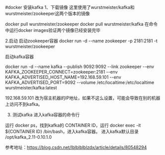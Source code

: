 #docker 安装kafka
1、下载镜像
这里使用了wurstmeister/kafka和wurstmeister/zookeeper这两个版本的镜像


docker pull wurstmeister/zookeeper
docker pull wurstmeister/kafka
在命令中运行docker images验证两个镜像已经安装完毕

2.启动
启动zookeeper容器
docker run -d --name zookeeper -p 2181:2181 -t wurstmeister/zookeeper

启动kafka容器

docker run -d --name kafka --publish 9092:9092 --link zookeeper --env KAFKA_ZOOKEEPER_CONNECT=zookeeper:2181 --env KAFKA_ADVERTISED_HOST_NAME=192.168.59.101 --env KAFKA_ADVERTISED_PORT=9092 --volume /etc/localtime:/etc/localtime wurstmeister/kafka:latest

192.168.59.101 改为宿主机器的IP地址，如果不这么设置，可能会导致在别的机器上访问不到kafka。

3. 测试kafka
进入kafka容器的命令行

 

运行 docker ps，找到kafka的 CONTAINER ID，运行 docker exec -it ${CONTAINER ID} /bin/bash，进入kafka容器。
进入kafka默认目录 /opt/kafka_2.11-0.10.1.0


参考地址：https://blog.csdn.net/lblblblblzdx/article/details/80548294